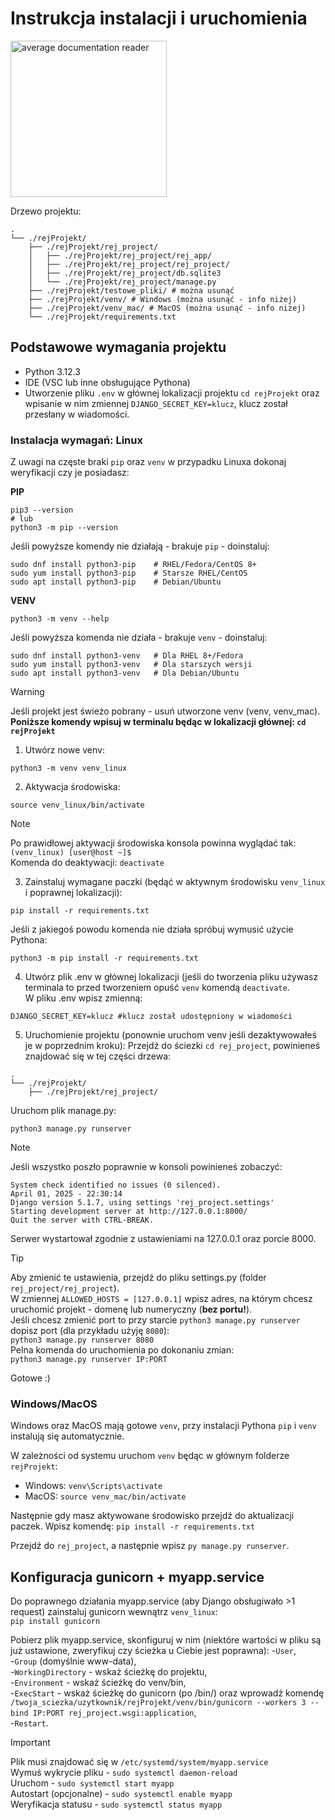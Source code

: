 # Instrukcja instalacji i uruchomienia

<img src="https://pbs.twimg.com/media/Gckuo8OXMAARQqZ.png" alt="average documentation reader" width=250>

Drzewo projektu:
```
.
└── ./rejProjekt/
    ├── ./rejProjekt/rej_project/
    │   ├── ./rejProjekt/rej_project/rej_app/
    │   ├── ./rejProjekt/rej_project/rej_project/
    │   ├── ./rejProjekt/rej_project/db.sqlite3
    │   └── ./rejProjekt/rej_project/manage.py
    ├── ./rejProjekt/testowe_pliki/ # można usunąć
    ├── ./rejProjekt/venv/ # Windows (można usunąć - info niżej)
    ├── ./rejProjekt/venv_mac/ # MacOS (można usunąć - info niżej)
    └── ./rejProjekt/requirements.txt
```
## Podstawowe wymagania projektu
 
 - Python 3.12.3
 - IDE (VSC lub inne obsługujące Pythona)
 - Utworzenie pliku ```.env``` w głównej lokalizacji projektu ```cd rejProjekt``` oraz wpisanie w nim zmiennej ```DJANGO_SECRET_KEY=klucz```, klucz został przesłany w wiadomości.

### Instalacja wymagań: **Linux**
Z uwagi na częste braki ```pip``` oraz ```venv``` w przypadku Linuxa dokonaj weryfikacji czy je posiadasz:

**PIP**

```
pip3 --version
# lub
python3 -m pip --version
```

Jeśli powyższe komendy nie działają - brakuje ```pip``` - doinstaluj:
```
sudo dnf install python3-pip    # RHEL/Fedora/CentOS 8+
sudo yum install python3-pip    # Starsze RHEL/CentOS
sudo apt install python3-pip    # Debian/Ubuntu
```

**VENV**

```
python3 -m venv --help
```

Jeśli powyższa komenda nie działa - brakuje ```venv``` - doinstaluj:
```
sudo dnf install python3-venv   # Dla RHEL 8+/Fedora
sudo yum install python3-venv   # Dla starszych wersji
sudo apt install python3-venv   # Dla Debian/Ubuntu
```

> [!WARNING]
> Jeśli projekt jest świeżo pobrany - usuń utworzone venv (venv, venv_mac).<br>
> **Poniższe komendy wpisuj w terminalu będąc w lokalizacji głównej: ```cd rejProjekt```**
1. Utwórz nowe venv:
```
python3 -m venv venv_linux
```

2. Aktywacja środowiska:
```
source venv_linux/bin/activate
```
   
> [!NOTE]
> Po prawidłowej aktywacji środowiska konsola powinna wyglądać tak:<br>
> ```(venv_linux) [user@host ~]$```<br>
> Komenda do deaktywacji: ```deactivate```

3. Zainstaluj wymagane paczki (będąć w aktywnym środowisku ```venv_linux``` i poprawnej lokalizacji):
```
pip install -r requirements.txt
```

Jeśli z jakiegoś powodu komenda nie działa spróbuj wymusić użycie Pythona:
```
python3 -m pip install -r requirements.txt
```

4. Utwórz plik .env w głównej lokalizacji (jeśli do tworzenia pliku używasz terminala to przed tworzeniem opuść ```venv``` komendą ```deactivate```.<br>
W pliku .env wpisz zmienną:
```
DJANGO_SECRET_KEY=klucz #klucz został udostępniony w wiadomości
```

5. Uruchomienie projektu (ponownie uruchom venv jeśli dezaktywowałeś je w poprzednim kroku):
Przejdź do ściezki ```cd rej_project```, powinieneś znajdować się w tej części drzewa:
```
.
└── ./rejProjekt/
    ├── ./rejProjekt/rej_project/
```
Uruchom plik manage.py:
```
python3 manage.py runserver
```
> [!NOTE]
> Jeśli wszystko poszło poprawnie w konsoli powinieneś zobaczyć:
>```
>System check identified no issues (0 silenced).
>April 01, 2025 - 22:30:14
>Django version 5.1.7, using settings 'rej_project.settings'
>Starting development server at http://127.0.0.1:8000/
>Quit the server with CTRL-BREAK.
>```

Serwer wystartował zgodnie z ustawieniami na 127.0.0.1 oraz porcie 8000.<br>
> [!TIP]
> Aby zmienić te ustawienia, przejdź do pliku settings.py (folder ```rej_project/rej_project```).<br>
> W zmiennej ```ALLOWED_HOSTS = [127.0.0.1]``` wpisz adres, na którym chcesz uruchomić projekt - domenę lub numeryczny (**bez portu!**).<br>
> Jeśli chcesz zmienić port to przy starcie ```python3 manage.py runserver``` dopisz port (dla przykładu użyję ```8080```):<br>
> ```python3 manage.py runserver 8080```<br>
> Pelna komenda do uruchomienia po dokonaniu zmian:<br>
> ```python3 manage.py runserver IP:PORT```

Gotowe :)

### Windows/MacOS

Windows oraz MacOS mają gotowe ```venv```, przy instalacji Pythona ```pip``` i ```venv``` instalują się automatycznie.

W zależności od systemu uruchom ```venv``` będąc w głównym folderze ```rejProjekt```:
- Windows:
  ```venv\Scripts\activate```
- MacOS:
  ```source venv_mac/bin/activate```

Następnie gdy masz aktywowane środowisko przejdź do aktualizacji paczek.
Wpisz komendę:
```pip install -r requirements.txt```

Przejdź do ```rej_project```, a następnie wpisz ```py manage.py runserver```.

## Konfiguracja gunicorn + myapp.service
Do poprawnego działania myapp.service (aby Django obsługiwało >1 request) zainstaluj gunicorn wewnątrz ```venv_linux```:<br>
```pip install gunicorn```<br>

Pobierz plik myapp.service, skonfiguruj w nim (niektóre wartości w pliku są już ustawione, zweryfikuj czy ścieżka u Ciebie jest poprawna): 
-```User```,<br>
-```Group``` (domyślnie www-data),<br>
-```WorkingDirectory``` - wskaż ścieżkę do projektu,<br>
-```Environment``` - wskaż ścieżkę do venv/bin,<br>
-```ExecStart``` - wskaż ścieżkę do gunicorn (po /bin/) oraz wprowadź komendę ```/twoja_sciezka/uzytkownik/rejProjekt/venv/bin/gunicorn --workers 3 --bind IP:PORT rej_project.wsgi:application```,<br>
-```Restart```.<br>
> [!IMPORTANT]  
> Plik musi znajdować się w ```/etc/systemd/system/myapp.service```<br>
> Wymuś wykrycie pliku - ```sudo systemctl daemon-reload```<br>
> Uruchom - ```sudo systemctl start myapp```<br>
> Autostart (opcjonalne) - ```sudo systemctl enable myapp```<br>
> Weryfikacja statusu - ```sudo systemctl status myapp```<br>
